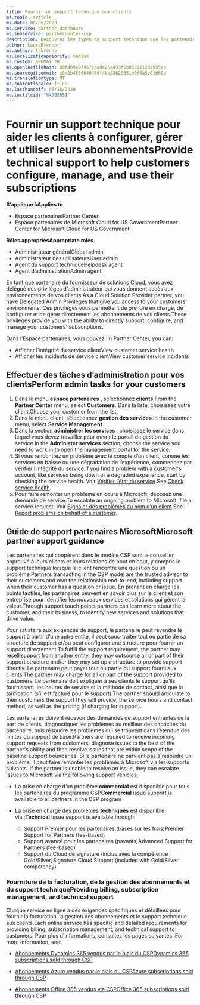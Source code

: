 ```yaml
---
title: Fournir un support technique aux clients
ms.topic: article
ms.date: 06/05/2020
ms.service: partner-dashboard
ms.subservice: partnercenter-csp
description: Découvrez les types de support technique que les partenaires du programme fournisseur de solutions peuvent offrir à leurs clients.
author: LauraBrenner
ms.author: labrenne
ms.localizationpriority: medium
ms.custom: SEOMAY.20
ms.openlocfilehash: 09f4b9e07957ccede25a493f5b05d9112d2955eb
ms.sourcegitcommit: e0a1b4506840486f4bb82620051e0f6a5e81662a
ms.translationtype: MT
ms.contentlocale: fr-FR
ms.lasthandoff: 06/18/2020
ms.locfileid: "84992051"
---
```

# <a name="provide-technical-support-to-help-customers-configure-manage-and-use-their-subscriptions"></a><span data-ttu-id="820f8-103">Fournir un support technique pour aider les clients à configurer, gérer et utiliser leurs abonnements</span><span class="sxs-lookup"><span data-stu-id="820f8-103">Provide technical support to help customers configure, manage, and use their subscriptions</span></span>

<span data-ttu-id="820f8-104">**S’applique à**</span><span class="sxs-lookup"><span data-stu-id="820f8-104">**Applies to**</span></span>

- <span data-ttu-id="820f8-105">Espace partenaires</span><span class="sxs-lookup"><span data-stu-id="820f8-105">Partner Center</span></span>
- <span data-ttu-id="820f8-106">Espace partenaires de Microsoft Cloud for US Government</span><span class="sxs-lookup"><span data-stu-id="820f8-106">Partner Center for Microsoft Cloud for US Government</span></span>

<span data-ttu-id="820f8-107">**Rôles appropriés**</span><span class="sxs-lookup"><span data-stu-id="820f8-107">**Appropriate roles**</span></span>
- <span data-ttu-id="820f8-108">Administrateur général</span><span class="sxs-lookup"><span data-stu-id="820f8-108">Global admin</span></span>
- <span data-ttu-id="820f8-109">Administrateur des utilisateurs</span><span class="sxs-lookup"><span data-stu-id="820f8-109">User admin</span></span>
- <span data-ttu-id="820f8-110">Agent du support technique</span><span class="sxs-lookup"><span data-stu-id="820f8-110">Helpdesk agent</span></span>
- <span data-ttu-id="820f8-111">Agent d’administration</span><span class="sxs-lookup"><span data-stu-id="820f8-111">Admin agent</span></span>

<span data-ttu-id="820f8-112">En tant que partenaire du fournisseur de solutions Cloud, vous avez délégué des privilèges d’administrateur qui vous donnent accès aux environnements de vos clients.</span><span class="sxs-lookup"><span data-stu-id="820f8-112">As a Cloud Solution Provider partner, you have Delegated Admin Privileges that give you access to your customers' environments.</span></span> <span data-ttu-id="820f8-113">Ces privilèges vous permettent de prendre en charge, de configurer et de gérer directement les abonnements de vos clients.</span><span class="sxs-lookup"><span data-stu-id="820f8-113">These privileges provide you with the ability to directly support, configure, and manage your customers' subscriptions.</span></span>

<span data-ttu-id="820f8-114">Dans l’Espace partenaires, vous pouvez&nbsp;:</span><span class="sxs-lookup"><span data-stu-id="820f8-114">In Partner Center, you can:</span></span>

- <span data-ttu-id="820f8-115">Afficher l’intégrité du service client</span><span class="sxs-lookup"><span data-stu-id="820f8-115">View customer service health</span></span>
- <span data-ttu-id="820f8-116">Afficher les incidents de service client</span><span class="sxs-lookup"><span data-stu-id="820f8-116">View customer service incidents</span></span>

## <a name="perform-admin-tasks-for-your-customers"></a><span data-ttu-id="820f8-117">Effectuer des tâches d’administration pour vos clients</span><span class="sxs-lookup"><span data-stu-id="820f8-117">Perform admin tasks for your customers</span></span>

1. <span data-ttu-id="820f8-118">Dans le menu **espace partenaires** , sélectionnez **clients**.</span><span class="sxs-lookup"><span data-stu-id="820f8-118">From the **Partner Center** menu, select **Customers**.</span></span> <span data-ttu-id="820f8-119">Dans la liste, choisissez votre client.</span><span class="sxs-lookup"><span data-stu-id="820f8-119">Choose your customer from the list.</span></span>
2. <span data-ttu-id="820f8-120">Dans le menu client, sélectionnez **gestion des services**.</span><span class="sxs-lookup"><span data-stu-id="820f8-120">In the customer menu, select **Service Management**.</span></span>
3. <span data-ttu-id="820f8-121">Dans la section **administrer les services** , choisissez le service dans lequel vous devez travailler pour ouvrir le portail de gestion du service.</span><span class="sxs-lookup"><span data-stu-id="820f8-121">In the **Administer services** section, choose the service you need to work in to open the management portal for the service.</span></span>
4. <span data-ttu-id="820f8-122">Si vous rencontrez un problème avec le compte d’un client, comme les services en baisse ou une dégradation de l’expérience, commencez par vérifier l’intégrité du service.</span><span class="sxs-lookup"><span data-stu-id="820f8-122">If you find a problem with a customer's account, like services being down or a degraded experience, start by checking the service health.</span></span> <span data-ttu-id="820f8-123">Voir [Vérifier l’état du service](check-service-health.md).</span><span class="sxs-lookup"><span data-stu-id="820f8-123">See [Check service health](check-service-health.md).</span></span>
5. <span data-ttu-id="820f8-124">Pour faire remonter un problème en cours à Microsoft, déposez une demande de service.</span><span class="sxs-lookup"><span data-stu-id="820f8-124">To escalate an ongoing problem to Microsoft, file a service request.</span></span> <span data-ttu-id="820f8-125">Voir [Signaler des problèmes au nom d’un client](report-problems-on-behalf-of-a-customer.md).</span><span class="sxs-lookup"><span data-stu-id="820f8-125">See [Report problems on behalf of a customer](report-problems-on-behalf-of-a-customer.md).</span></span>

## <a name="microsoft-partner-support-guidance"></a><span data-ttu-id="820f8-126">Guide de support partenaires Microsoft</span><span class="sxs-lookup"><span data-stu-id="820f8-126">Microsoft partner support guidance</span></span>

<span data-ttu-id="820f8-127">Les partenaires qui coopèrent dans le modèle CSP sont le conseiller approuvé à leurs clients et leurs relations de bout en bout, y compris le support technique lorsque le client rencontre une question ou un problème.</span><span class="sxs-lookup"><span data-stu-id="820f8-127">Partners transacting in the CSP model are the trusted advisor to their customers and own the relationship end-to-end, including support when their customer has a question or issue.</span></span> <span data-ttu-id="820f8-128">En prenant en charge les points tactiles, les partenaires peuvent en savoir plus sur le client et son entreprise pour identifier les nouveaux services et solutions qui gèrent la valeur.</span><span class="sxs-lookup"><span data-stu-id="820f8-128">Through support touch points partners can learn more about the customer, and their business, to identify new services and solutions that drive value.</span></span>

<span data-ttu-id="820f8-129">Pour satisfaire aux exigences de support, le partenaire peut revendre le support à partir d’une autre entité, il peut sous-traiter tout ou partie de sa structure de support et/ou peut configurer une structure pour fournir un support directement.</span><span class="sxs-lookup"><span data-stu-id="820f8-129">To fulfill the support requirement, the partner may resell support from another entity, they may outsource all or part of their support structure and/or they may set up a structure to provide support directly.</span></span>  <span data-ttu-id="820f8-130">Le partenaire peut payer tout ou partie du support fourni aux clients.</span><span class="sxs-lookup"><span data-stu-id="820f8-130">The partner may charge for all or part of the support provided to customers.</span></span> <span data-ttu-id="820f8-131">Le partenaire doit expliquer à ses clients le support qu’ils fournissent, les heures de service et la méthode de contact, ainsi que la tarification (s’il est facturé pour le support).</span><span class="sxs-lookup"><span data-stu-id="820f8-131">The partner should articulate to their customers the support they will provide, the service hours and contact method, as well as the pricing (if charging for support).</span></span> 

<span data-ttu-id="820f8-132">Les partenaires doivent recevoir des demandes de support entrantes de la part de clients, diagnostiquer les problèmes au meilleur des capacités du partenaire, puis résoudre les problèmes qui se trouvent dans l’étendue des limites du support de base.</span><span class="sxs-lookup"><span data-stu-id="820f8-132">Partners are required to receive incoming support requests from customers, diagnose issues to the best of the partner's ability and then resolve issues that are within scope of the baseline support boundaries.</span></span> <span data-ttu-id="820f8-133">Si le partenaire ne parvient pas à résoudre un problème, il peut faire remonter les problèmes à Microsoft via les supports suivants :</span><span class="sxs-lookup"><span data-stu-id="820f8-133">If the partner is unable to resolve an issue, they can escalate issues to Microsoft via the following support vehicles:</span></span>

- <span data-ttu-id="820f8-134">La prise en charge d’un problème **commercial** est disponible pour tous les partenaires du programme CSP</span><span class="sxs-lookup"><span data-stu-id="820f8-134">**Commercial** issue support is available to all partners in the CSP program</span></span>

- <span data-ttu-id="820f8-135">La prise en charge des problèmes **techniques** est disponible via :</span><span class="sxs-lookup"><span data-stu-id="820f8-135">**Technical** issue support is available through:</span></span>

  - <span data-ttu-id="820f8-136">Support Premier pour les partenaires (basés sur les frais)</span><span class="sxs-lookup"><span data-stu-id="820f8-136">Premier Support for Partners (fee-based)</span></span>
  - <span data-ttu-id="820f8-137">Support avancé pour les partenaires (payants)</span><span class="sxs-lookup"><span data-stu-id="820f8-137">Advanced Support for Partners (fee-based)</span></span>
  - <span data-ttu-id="820f8-138">Support du Cloud de signature (inclus avec la compétence Gold/Silver)</span><span class="sxs-lookup"><span data-stu-id="820f8-138">Signature Cloud Support (included with Gold/Silver competency)</span></span>

### <a name="providing-billing-subscription-management-and-technical-support"></a><span data-ttu-id="820f8-139">Fourniture de la facturation, de la gestion des abonnements et du support technique</span><span class="sxs-lookup"><span data-stu-id="820f8-139">Providing billing, subscription management, and technical support</span></span> 

<span data-ttu-id="820f8-140">Chaque service en ligne a des exigences spécifiques et détaillées pour fournir la facturation, la gestion des abonnements et le support technique aux clients.</span><span class="sxs-lookup"><span data-stu-id="820f8-140">Each online service has specific and detailed requirements for providing billing, subscription management, and technical support to customers.</span></span> <span data-ttu-id="820f8-141">Pour plus d'informations, consultez les pages suivantes :</span><span class="sxs-lookup"><span data-stu-id="820f8-141">For more information, see:</span></span>

- [<span data-ttu-id="820f8-142">Abonnements Dynamics 365 vendus par le biais du CSP</span><span class="sxs-lookup"><span data-stu-id="820f8-142">Dynamics 365 subscriptions sold through CSP</span></span>](https://www.microsoftpartnercommunity.com/t5/CSP/Microsoft-Partner-Support-Guidance/m-p/5262#M30)

- [<span data-ttu-id="820f8-143">Abonnements Azure vendus par le biais du CSP</span><span class="sxs-lookup"><span data-stu-id="820f8-143">Azure subscriptions sold through CSP</span></span>](https://www.microsoftpartnercommunity.com/t5/CSP/Microsoft-Partner-Support-Guidance/m-p/5263#M31)

- [<span data-ttu-id="820f8-144">Abonnements Office 365 vendus via CSP</span><span class="sxs-lookup"><span data-stu-id="820f8-144">Office 365 subscriptions sold through CSP</span></span>](https://www.microsoftpartnercommunity.com/t5/CSP/Microsoft-Partner-Support-Guidance/m-p/5264#M32)
